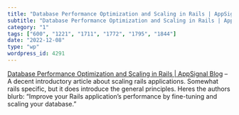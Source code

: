 ```yaml
---
title: "Database Performance Optimization and Scaling in Rails | AppSignal Blog"
subtitle: "Database Performance Optimization and Scaling in Rails | AppSignal Blog"
category: "1"
tags: ["600", "1221", "1711", "1772", "1795", "1844"]
date: "2022-12-08"
type: "wp"
wordpress_id: 4291
---
```

[ Database Performance Optimization and Scaling in Rails | AppSignal Blog]( https://blog.appsignal.com/2022/12/07/database-performance-optimization-and-scaling-in-rails.html?utm_source=ruby-magic&utm_medium=email&utm_campaign=rss-email&utm_content=button) –A decent introductory article about scaling rails applications. Somewhat rails specific, but it does introduce the general principles. Heres the authors blurb: “Improve your Rails application’s performance by fine-tuning and scaling your database.”